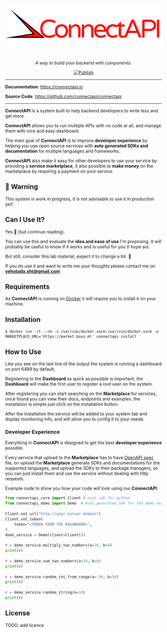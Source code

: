 <p align="center">
  <a href="https://connectapi.io"><img src="../img/logo-margin/logo-margin.png" alt="ConnectAPI"></a>
</p>
<p align="center">
    <em>A way to build your backend with components.</em>
</p>
<p align="center">
<a href="https://github.com/tiangolo/asyncer/actions?query=workflow%3APublish" target="_blank">
    <img src="https://github.com/tiangolo/asyncer/workflows/Publish/badge.svg" alt="Publish">
</a>
</p>

---

**Documentation**: <a href="https://connectapi.io" target="_blank">https://connectapi.io</a>

**Source Code**: <a href="https://github.com/connectapi/connectapi" target="_blank">https://github.com/connectapi/connectapi</a>

---

**ConnectAPI** is a system built to help backend developers to write less and get more.

**ConnectAPI** allows you to run multiple APIs with no code at all, and manage them with nice and easy dashboard.

The main goal of **ConnectAPI** is to improve **developer experience** by helping you use open source services with **auto generated SDKs and documentation** for multiple languages and frameworks.

**ConnectAPI** also make it easy for other developers to use your service by providing a **service marketplace**, it also possible to **make money** on the marketplace by requiring a payment on your service.

## 🚨 Warning

This system is work in progress, it is not advisable to use it in production yet!.

## Can I Use It?

Yes 🎉 (but continue reading).

You can use this and evaluate the **idea and ease of use** I'm proposing. It will probably be useful to know if it works and is useful for you (I hope so).

But still, consider this lab material, expect it to change a bit. 🧪

If you do use it and want to write me your thoughts please contact me on **yehotada.sht@gmail.com**
## Requirements

As **ConnectAPI** is running on [Docker](https://www.docker.com/) it will require you to install it on your machine.

## Installation

<div class="termy">

```console
$ docker run -it --rm -v /var/run/docker.sock:/var/run/docker.sock -e MARKETPLACE_URL='https://market.boxs.ml' connectapi install
```

</div>

## How to Use

Like you see on the last line of the output the system is running a dashboard on port 6489 by default,

Registering to the **Dashboard** as quick as possible is important, the **Dashboard** will make the first user to register a root user on the system.

After registering you can start searching on the **Marketplace** for services, once found you can view their docs, endpoints and examples. the installation is simple just click on the installation button.

After the installation the service will be added to your system tab and display monitoring info, and will allow you to config it to your needs.

### Developer Experience

Everything in **ConnectAPI** is designed to get the best **developer experience** possible.

Every service that upload to the **Marketplace** has to have [OpenAPI spec](https://www.openapis.org) file, on upload the **Marketplace** generate SDKs and documentations for the supported languages, and upload the SDKs to their package managers, so you can just install them and use the service without dealing with http requests.

Example code to show you how your code will look using our **ConnectAPI**
```python
from connectapi_core import Client # core sdk for python
from connectapi_demo import Demo  # Auto generated sdk for the demo service

Client.set_url("http://your.server.domain")
Client.set_token(
    token="<TOKEN FROM THE DASHBOARD>",
)
demo_service = Demo(client=Client())

r = demo_service.multiply_two_numbers(a=16, b=8)
print(r)

r = demo_service.sum_two_numbers(a=16, b=8)
print(r)

r = demo_service.random_int_from_range(a=-50, b=50)
print(r)

r = demo_service.random_string(n=10)
print(r)
```
## License
TODO: add licence
